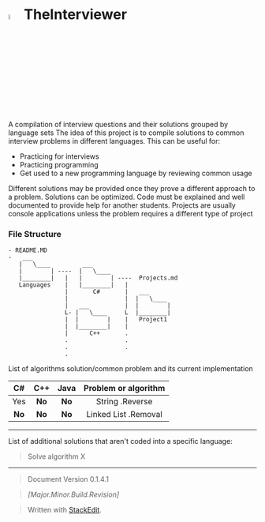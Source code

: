<img src="http://mailtrack.azurewebsites.net/?stype=pc1&msg=GitHubTheInterviewerMain" width="5%" height="5%" /> TheInterviewer 
==============

A compilation of interview questions and their solutions grouped by language sets
The idea of this project is to compile solutions to common interview problems in different languages. This can be useful for:
- Practicing for interviews
- Practicing programming
- Get used to a new programming language by reviewing common usage

Different solutions may be provided once they prove a different approach to a problem. Solutions can be optimized. Code must be explained and well documented to provide help for another students. Projects are usually console applications unless the problem requires a different type of project

### File Structure

```Cmd
- README.MD
-   ___
   |   \____         ___
   |        | ----  |   \____        
   |________|   |   |        | ----  Projects.md
   Languages    |   |________|   | 
                |       C#       |   ___
                |                |  |   \____
                |   ___          |  |        |
                L- |   \____     L  |________|
                |  |        |    |   Project1
                |  |________|    |
                |      C++       .
                .                . 
                .                .
                .
```

List of algorithms solution/common problem and its current implementation


| C# | C++ | Java | Problem or algorithm |
|:-------------:|:-----------:|:-------:|:--------:|
| Yes | **No** | **No** | String .Reverse |
| **No** | **No** | **No** | Linked List .Removal |

---

List of additional solutions that aren't coded into a specific language:
> Solve algorithm X

---
> Document Version 0.1.4.1

> *[Major.Minor.Build.Revision]*

> Written with [StackEdit](https://stackedit.io/).
